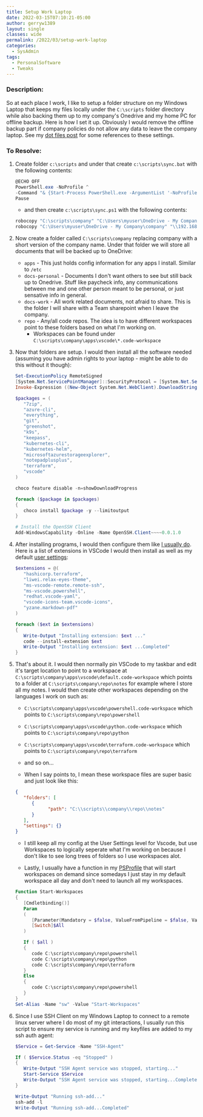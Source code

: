 ```yaml
---
title: Setup Work Laptop
date: 2022-03-15T07:10:21-05:00
author: gerryw1389
layout: single
classes: wide
permalink: /2022/03/setup-work-laptop
categories:
  - SysAdmin
tags:
  - PersonalSoftware
  - Tweaks
---
```

<!--more-->

### Description:

So at each place I work, I like to setup a folder structure on my Windows Laptop that keeps my files locally under the `C:\scripts` folder directory while also backing them up to my company's Onedrive and my home PC for offline backup. Here is how I set it up. Obviously I would remove the offline backup part if company policies do not allow any data to leave the company laptop. See my [dot files post](https://automationadmin.com/2022/01/dot-files) for some references to these settings.

### To Resolve:

1. Create folder `c:\scripts` and under that create `c:\scripts\sync.bat` with the following contents:

   ```powershell
   @ECHO OFF
   PowerShell.exe -NoProfile ^
   -Command "& {Start-Process PowerShell.exe -ArgumentList '-NoProfile -ExecutionPolicy Bypass -File ""%~dpn0.ps1""'}"
   Pause
   ```

   - and then create `c:\scripts\sync.ps1` with the following contents:

   ```powershell
   robocopy "C:\scripts\company" "C:\Users\myuser\OneDrive - My Company\company" /mir /xd '.git'
   robocopy "C:\Users\myuser\OneDrive - My Company\company" "\\192.168.50.50\backup" /mir /np /ndl /log:"c:\scripts\robocopy.log"
   ```

1. Now create a folder called `C:\scripts\company` replacing company with a short version of the company name. Under that folder we will store all documents that will be backed up to OneDrive:

   - `apps` - This just holds config information for any apps I install. Similar to `/etc`
   - `docs-personal` - Documents I don't want others to see but still back up to Onedrive. Stuff like paycheck info, any communications between me and one other person meant to be personal, or just sensative info in general.
   - `docs-work` - All work related documents, not afraid to share. This is the folder I will share with a Team sharepoint when I leave the company.
   - `repo` - Any/all code repos. The idea is to have different workspaces point to these folders based on what I'm working on.
      - Workspaces can be found under `C:\scripts\company\apps\vscode\*.code-workspace`

1. Now that folders are setup. I would then install all the software needed (assuming you have admin rights to your laptop - might be able to do this without it though):

   ```powershell
   Set-ExecutionPolicy RemoteSigned
   [System.Net.ServicePointManager]::SecurityProtocol = [System.Net.ServicePointManager]::SecurityProtocol -bor 3072
   Invoke-Expression ((New-Object System.Net.WebClient).DownloadString('https://chocolatey.org/install.ps1'))

   $packages = ( 
      "7zip",
      "azure-cli",
      "everything",
      "git",
      "greenshot",
      "k9s",
      "keepass",
      "kubernetes-cli",
      "kubernetes-helm",
      "microsoftazurestorageexplorer",
      "notepadplusplus",
      "terraform",
      "vscode"
   )

   choco feature disable -n=showDownloadProgress

   foreach ($package in $packages)
   {
      choco install $package -y --limitoutput
   }

   # Install the OpenSSH Client
   Add-WindowsCapability -Online -Name OpenSSH.Client~~~~0.0.1.0
   ```

1. After installing programs, I would then configure them like [I usually do](https://automationadmin.com/2018/08/setup-a-new-computer/). Here is a list of extensions in VSCode I would then install as well as my default [user settings](https://github.com/gerryw1389/misc/blob/main/vscode/settings-sync.json):

   ```powershell
   $extensions = @(
      "hashicorp.terraform",
      "liwei.relax-eyes-theme",
      "ms-vscode-remote.remote-ssh",
      "ms-vscode.powershell",
      "redhat.vscode-yaml",
      "vscode-icons-team.vscode-icons",
      "yzane.markdown-pdf"
   )

   foreach ($ext in $extensions)
   {
      Write-Output "Installing extension: $ext ..."
      code --install-extension $ext
      Write-Output "Installing extension: $ext ...Completed"
   }
   ```

1. That's about it. I would then normally pin VSCode to my taskbar and edit it's target location to point to a workspace at `C:\scripts\company\apps\vscode\default.code-workspace` which points to a folder at `C:\scripts\company\repo\notes` for example where I store all my notes. I would then create other workspaces depending on the languages I work on such as:

   - `C:\scripts\company\apps\vscode\powershell.code-workspace` which points to `C:\scripts\company\repo\powershell`
   - `C:\scripts\company\apps\vscode\python.code-workspace` which points to `C:\scripts\company\repo\python`
   - `C:\scripts\company\apps\vscode\terraform.code-workspace` which points to `C:\scripts\company\repo\terraform`
   - and so on...

   - When I say points to, I mean these workspace files are super basic and just look like this:

   ```json
   {
      "folders": [
         {
               "path": "C:\\scripts\\company\\repo\\notes"
         }
      ],
      "settings": {}
   }
   ```

   - I still keep all my config at the User Settings level for Vscode, but use Workspaces to logically seperate what I'm working on because I don't like to see long trees of folders so I use workspaces alot.

   - Lastly, I usually have a function in my [PSProfile](https://github.com/gerryw1389/misc/blob/main/dot-files/Microsoft.Powershell_profile.ps1) that will start workspaces on demand since somedays I just stay in my default workspace all day and don't need to launch all my workspaces.

   ```powershell
   Function Start-Workspaces
   {
      [Cmdletbinding()]
      Param
      (
         [Parameter(Mandatory = $false, ValueFromPipeline = $false, ValueFromPipelineByPropertyName = $false, Position = 0)]
         [Switch]$All
      )  

      If ( $all )
      {
         code C:\scripts\company\repo\powershell
         code C:\scripts\company\repo\python
         code C:\scripts\company\repo\terraform
      }
      Else
      {
         code C:\scripts\company\repo\powershell
      }
   }
   Set-Alias -Name "sw" -Value "Start-Workspaces"
   ```

1. Since I use SSH Client on my Windows Laptop to connect to a remote linux server where I do most of my git interactions, I usually run this script to ensure my service is running and my keyfiles are added to my ssh auth agent:

   ```powershell
   $Service = Get-Service -Name "SSH-Agent"

   If ( $Service.Status -eq "Stopped" )
   {
      Write-Output "SSH Agent service was stopped, starting..."
      Start-Service $Service
      Write-Output "SSH Agent service was stopped, starting...Completed"
   }

   Write-Output "Running ssh-add..."
   ssh-add -l
   Write-Output "Running ssh-add...Completed"
   ```